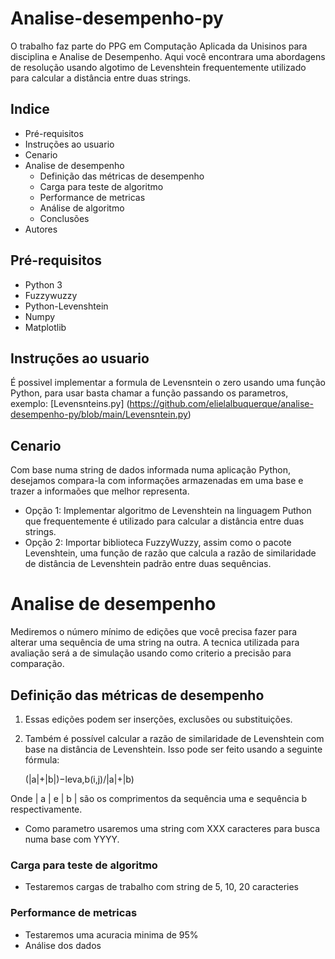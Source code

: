 # Analise-desempenho-py
O trabalho faz parte do PPG em Computação Aplicada da Unisinos para disciplina e Analise de Desempenho. 
Aqui você encontrara uma abordagens de resolução usando algotimo de Levenshtein frequentemente utilizado para calcular a distância entre duas strings.

## Indice
- Pré-requisitos
- Instruções ao usuario
- Cenario
- Analise de desempenho
  - Definição das métricas de desempenho
  - Carga para teste de algoritmo 
  - Performance de metricas
  - Análise de algoritmo
  - Conclusões
- Autores

## Pré-requisitos
   - Python 3
   - Fuzzywuzzy
   - Python-Levenshtein
   - Numpy
   - Matplotlib

## Instruções ao usuario
É possivel implementar a formula de Levensntein o zero usando uma função Python, para usar basta chamar a função passando os parametros, exemplo: [Levensnteins.py] (https://github.com/elielalbuquerque/analise-desempenho-py/blob/main/Levensntein.py)

## Cenario
Com base numa string de dados informada numa aplicação Python, desejamos compara-la com informações armazenadas em uma base e trazer a informaões que melhor representa.
  - Opção 1: Implementar algoritmo de Levenshtein na linguagem Puthon que frequentemente é utilizado para calcular a distância entre duas strings.
  - Opção 2: Importar biblioteca FuzzyWuzzy, assim como o pacote Levenshtein, uma função de razão que calcula a razão de similaridade de distância de Levenshtein padrão entre duas sequências.
  
# Analise de desempenho
Mediremos o número mínimo de edições que você precisa fazer para alterar uma sequência de uma string na outra. A tecnica utilizada para avaliação será a de simulação usando como criterio a precisão para comparação.

## Definição das métricas de desempenho
1. Essas edições podem ser inserções, exclusões ou substituições.
2. Também é possível calcular a razão de similaridade de Levenshtein com base na distância de Levenshtein. 
Isso pode ser feito usando a seguinte fórmula:

     (|a|+|b|)−leva,b(i,j)/|a|+|b)
     
Onde | a | e | b | são os comprimentos da sequência uma e sequência b respectivamente.
- Como parametro usaremos uma string com XXX caracteres para busca numa base com YYYY.

### Carga para teste de algoritmo
- Testaremos cargas de trabalho com string de 5, 10, 20 caracteries 

### Performance de metricas
- Testaremos uma acuracia minima de 95%
- Análise dos dados
